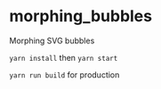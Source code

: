# morphing_bubbles
Morphing SVG bubbles

`yarn install` then `yarn start`

`yarn run build` for production
